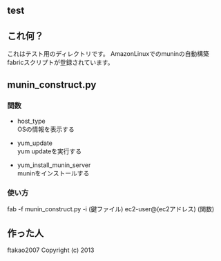## test
## これ何？

これはテスト用のディレクトリです。
AmazonLinuxでのmuninの自動構築fabricスクリプトが登録されています。

## munin_construct.py

### 関数

* host_type  
OSの情報を表示する

* yum_update  
yum updateを実行する

* yum_install_munin_server  
muninをインストールする

### 使い方
fab -f munin_construct.py -i (鍵ファイル) ec2-user@(ec2アドレス) (関数)

## 作った人

ftakao2007 Copyright (c) 2013

